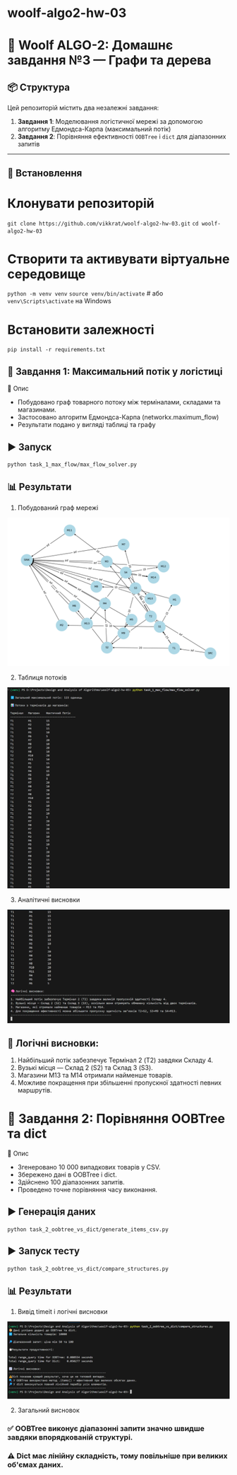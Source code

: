 # woolf-algo2-hw-03

# 🧮 Woolf ALGO-2: Домашнє завдання №3 — Графи та дерева

## 📦 Структура

Цей репозиторій містить два незалежні завдання:

1. **Завдання 1**: Моделювання логістичної мережі за допомогою алгоритму Едмондса-Карпа (максимальний потік)
2. **Завдання 2**: Порівняння ефективності `OOBTree` і `dict` для діапазонних запитів

---

## 🔧 Встановлення

# Клонувати репозиторій
`git clone https://github.com/vikkrat/woolf-algo2-hw-03.git`
`cd woolf-algo2-hw-03`

# Створити та активувати віртуальне середовище
`python -m venv venv`
`source venv/bin/activate`  # або `venv\Scripts\activate` на Windows

# Встановити залежності
`pip install -r requirements.txt`

## 📁 Завдання 1: Максимальний потік у логістиці
🔹 Опис
- Побудовано граф товарного потоку між терміналами, складами та магазинами.
- Застосовано алгоритм Едмондса-Карпа (networkx.maximum_flow)
- Результати подано у вигляді таблиці та графу

## ▶️ Запуск

`python task_1_max_flow/max_flow_solver.py`

## 📊 Результати
1. Побудований граф мережі

![Граф логістичної мережі](./task_1_max_flow/screenshots/Figure_1_graph_output.png)

2. Таблиця потоків

![Таблиця потоків](./task_1_max_flow/screenshots/terminal_flow_results.png)

3. Аналітичні висновки

![Аналітичні висновки](./task_1_max_flow//screenshots/flow_summary_analysis.png)

##  🧠 Логічні висновки:
1. Найбільший потік забезпечує Термінал 2 (T2) завдяки Складу 4.
2. Вузькі місця — Склад 2 (S2) та Склад 3 (S3).
3. Магазини M13 та M14 отримали найменше товарів.
4. Можливе покращення при збільшенні пропускної здатності певних маршрутів.

# 📁 Завдання 2: Порівняння OOBTree та dict
🔹 Опис
- Згенеровано 10 000 випадкових товарів у CSV.
- Збережено дані в OOBTree і dict.
- Здійснено 100 діапазонних запитів.
- Проведено точне порівняння часу виконання.

##  ▶️ Генерація даних
`python task_2_oobtree_vs_dict/generate_items_csv.py`

##  ▶️ Запуск тесту
`python task_2_oobtree_vs_dict/compare_structures.py`

## 📊 Результати

1. Вивід timeit і логічні висновки

![Вивід timeit і логічні висновки](./task_2_oobtree_vs_dict/screenshots/range_query_performance.png)

2. Загальний висновок

### ✅ OOBTree виконує діапазонні запити значно швидше завдяки впорядкованій структурі.
### ⚠️ Dict має лінійну складність, тому повільніше при великих об'ємах даних.



